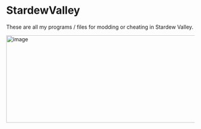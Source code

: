 # StardewValley
These are all my programs / files for modding or cheating in Stardew Valley. 

<img width="512" height="234" alt="image" src="https://github.com/user-attachments/assets/3139fc4d-6581-40fb-b50a-0e62267d2764" />
